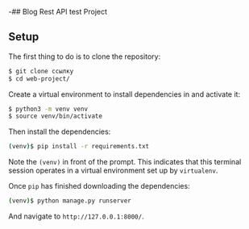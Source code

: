 -## Blog Rest API test Project

## Setup

The first thing to do is to clone the repository:

```sh
$ git clone ссылку
$ cd web-project/
```

Create a virtual environment to install dependencies in and activate it:

```sh
$ python3 -m venv venv
$ source venv/bin/activate
```

Then install the dependencies:

```sh
(venv)$ pip install -r requirements.txt
```
Note the `(venv)` in front of the prompt. This indicates that this terminal
session operates in a virtual environment set up by `virtualenv`.

Once `pip` has finished downloading the dependencies:
```sh
(venv)$ python manage.py runserver
```
And navigate to `http://127.0.0.1:8000/`.


